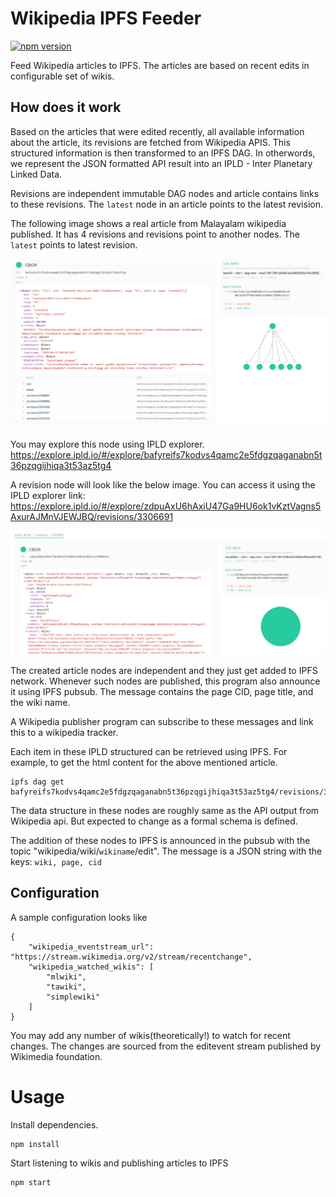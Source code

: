 # Wikipedia IPFS Feeder

[![npm version](https://img.shields.io/npm/v/wikipedia-ipfs-feeder.svg?style=flat)](https://www.npmjs.com/package/wikipedia-ipfs-feeder)

Feed Wikipedia articles to IPFS. The articles are based on recent edits in configurable set of wikis.

## How does it work

Based on the articles that were edited recently, all available information about the article, its revisions are fetched from Wikipedia APIS. This structured information is then transformed to an IPFS DAG. In otherwords, we represent the JSON formatted API result into an IPLD - Inter Planetary Linked Data.

Revisions are independent immutable DAG nodes and article contains links to these revisions. The `latest` node in an article points to the latest revision.

The following image shows a real article from Malayalam wikipedia published. It has 4 revisions and revisions point to another nodes. The `latest`  points to latest revision.

[![](./doc/images/page-dag.png)](https://explore.ipld.io/#/explore/bafyreie3ib63ljd5ojtzrqwmdeo75rnehby7ugqc7tb2fr2k6t5nintarm)

You may explore this node using IPLD explorer. https://explore.ipld.io/#/explore/bafyreifs7kodvs4qamc2e5fdgzqaganabn5t36pzqgijhiqa3t53az5tg4

A revision node will look like the below image. You can access it using the IPLD explorer link: https://explore.ipld.io/#/explore/zdpuAxU6hAxiU47Ga9HU6ok1vKztVagns5AxurAJMnVJEWJBQ/revisions/3306691

[![](./doc/images/revision-dag.png)](https://explore.ipld.io/#/explore/zdpuAxU6hAxiU47Ga9HU6ok1vKztVagns5AxurAJMnVJEWJBQ/revisions/3306691)

The created article nodes are independent and they just get added to IPFS network. Whenever such nodes are published, this program also announce it using IPFS pubsub. The message contains the page CID, page title, and the wiki name.

A Wikipedia publisher program can subscribe to these messages and link this to a wikipedia tracker.

Each item in these IPLD structured can be retrieved using IPFS. For example, to get the html content for the above mentioned article.

```
ipfs dag get bafyreifs7kodvs4qamc2e5fdgzqaganabn5t36pzqgijhiqa3t53az5tg4/revisions/3306691/content/html
```

The data structure in these nodes are roughly same as the API output from Wikipedia api. But expected to change as a formal schema is defined.

The addition of these nodes to IPFS is announced in the pubsub with the topic
"wikipedia/wiki/`wikiname`/edit". The message is a JSON string with the keys:
`wiki, page, cid`

## Configuration

A sample configuration looks like

```
{
    "wikipedia_eventstream_url": "https://stream.wikimedia.org/v2/stream/recentchange",
    "wikipedia_watched_wikis": [
        "mlwiki",
        "tawiki",
        "simplewiki"
    ]
}
```

You may add any number of wikis(theoretically!) to watch for recent changes. The changes are sourced from the editevent stream published by Wikimedia foundation.


# Usage

Install dependencies.

```
npm install
```

Start listening to wikis and publishing articles to IPFS

```
npm start
```
